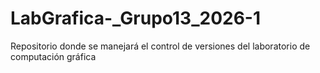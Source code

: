 # LabGrafica-_Grupo13_2026-1
Repositorio donde se manejará el control de versiones del laboratorio de computación gráfica 
